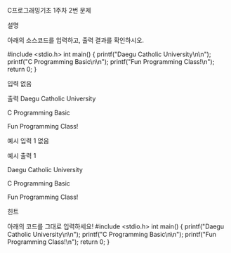 C프로그래밍기초 1주차 2번 문제

설명

아래의 소스코드를 입력하고, 출력 결과를 확인하시오.

#include <stdio.h>
int main()
{
	printf("Daegu Catholic University\n\n");
	printf("C Programming Basic\n\n");
	printf("Fun Programming Class!\n");
	return 0;
}

입력
없음


출력
Daegu Catholic University

C Programming Basic

Fun Programming Class!


예시 입력 1 
없음

예시 출력 1

Daegu Catholic University

C Programming Basic

Fun Programming Class!


힌트

아래의 코드를 그대로 입력하세요!
#include <stdio.h>
int main()
{
	printf("Daegu Catholic University\n\n");
	printf("C Programming Basic\n\n");
	printf("Fun Programming Class!\n");
	return 0;
}
